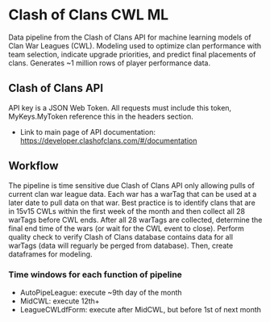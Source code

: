 # Clash of Clans CWL ML
Data pipeline from the Clash of Clans API for machine learning models of Clan War Leagues (CWL). Modeling used to optimize clan performance with team selection, indicate upgrade priorities, and predict final placements of clans. Generates ~1 million rows of player performance data.

## Clash of Clans API
API key is a JSON Web Token. All requests must include this token, MyKeys.MyToken reference this in the headers section.
* Link to main page of API documentation: https://developer.clashofclans.com/#/documentation

## Workflow
The pipeline is time sensitive due Clash of Clans API only allowing pulls of current clan war league data. Each war has a warTag that can be used at a later date to pull data on that war. Best practice is to identify clans that are in 15v15 CWLs within the first week of the month and then collect all 28 warTags before CWL ends. After all 28 warTags are collected, determine the final end time of the wars (or wait for the CWL event to close). Perform quality check to verify Clash of Clans database contains data for all warTags (data will reguarly be perged from database). Then, create dataframes for modeling.

### Time windows for each function of pipeline 
* AutoPipeLeague: execute ~9th day of the month
* MidCWL: execute 12th+
* LeagueCWLdfForm: execute after MidCWL, but before 1st of next month
